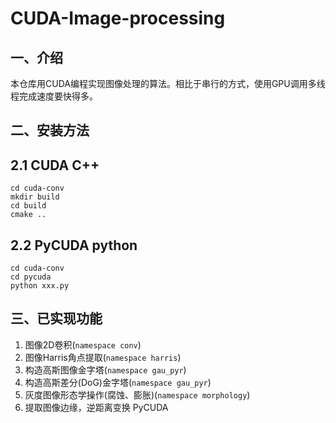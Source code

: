 # CUDA-Image-processing

## 一、介绍

本仓库用CUDA编程实现图像处理的算法。相比于串行的方式，使用GPU调用多线程完成速度要快得多。

## 二、安装方法 

## 2.1 CUDA C++

```
cd cuda-conv
mkdir build
cd build
cmake ..
```

## 2.2 PyCUDA python

```
cd cuda-conv
cd pycuda
python xxx.py
```



## 三、已实现功能

1. 图像2D卷积(`namespace conv`)
2. 图像Harris角点提取(`namespace harris`)
3. 构造高斯图像金字塔(`namespace gau_pyr`)   
4. 构造高斯差分(DoG)金字塔(`namespace gau_pyr`)
5. 灰度图像形态学操作(腐蚀、膨胀)(`namespace morphology`)
6. 提取图像边缘，逆距离变换 PyCUDA
